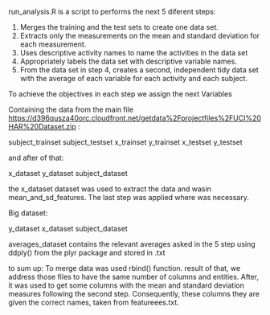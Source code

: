 run_analysis.R is a script to performs the next 5 diferent steps:

1) Merges the training and the test sets to create one data set.
2) Extracts only the measurements on the mean and standard deviation for each measurement. 
3) Uses descriptive activity names to name the activities in the data set
4) Appropriately labels the data set with descriptive variable names. 
5) From the data set in step 4, creates a second, 
independent tidy data set with the average of each variable for each activity and each subject.

To achieve the objectives in each step we assign the next Variables

Containing the data from the main file https://d396qusza40orc.cloudfront.net/getdata%2Fprojectfiles%2FUCI%20HAR%20Dataset.zip :

subject_trainset
subject_testset
x_trainset 
y_trainset
x_testset
y_testset

and after of that:

x_dataset
y_dataset
subject_dataset

the x_dataset dataset was used to extract the data and wasin mean_and_sd_features.
The last step was applied where was necessary.

Big dataset:

y_dataset
x_dataset
subject_dataset 

averages_dataset contains the relevant averages asked in the 5 step using ddply() from the plyr package and stored in .txt

to sum up:
To merge data was used rbind() function.
result of that, we address those files to have the same number of columns and entities.
After, it  was used to get some columns with the mean and standard deviation measures following the second step. 
Consequently, these columns they are given the correct names, taken from featureees.txt.
